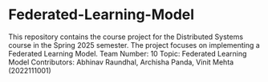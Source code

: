 # Federated-Learning-Model
This repository contains the course project for the Distributed Systems course in the Spring 2025 semester. The project focuses on implementing a Federated Learning Model.  Team Number: 10 Topic: Federated Learning Model Contributors: Abhinav Raundhal, Archisha Panda, Vinit Mehta (2022111001)

